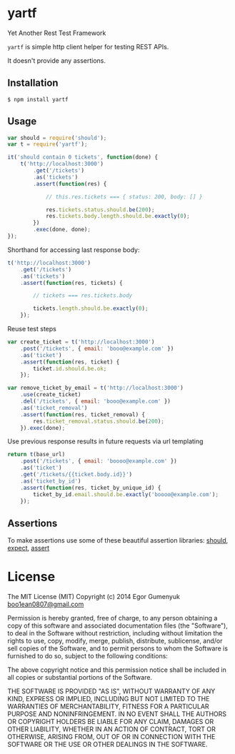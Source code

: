 # yartf

Yet Another Rest Test Framework   
    
`yartf` is simple http client helper for testing REST APIs.
    
It doesn't provide any assertions.

## Installation

    $ npm install yartf

## Usage

```javascript
var should = require('should');
var t = require('yartf');

it('should contain 0 tickets', function(done) {
	t('http://localhost:3000')
		.get('/tickets')
		.as('tickets')
		.assert(function(res) {

			// this.res.tickets === { status: 200, body: [] }

			res.tickets.status.should.be(200);
			res.tickets.body.length.should.be.exactly(0);
		})
		.exec(done, done);
});
```

Shorthand for accessing last response body:

```javascript
t('http://localhost:3000')
	.get('/tickets')
	.as('tickets')
	.assert(function(res, tickets) {

		// tickets === res.tickets.body

		tickets.length.should.be.exactly(0);
	});
```

Reuse test steps

```javascript
var create_ticket = t('http://localhost:3000')
	.post('/tickets', { email: 'booo@example.com' })
	.as('ticket')
	.assert(function(res, ticket) {
		ticket.id.should.be.ok;
	});

var remove_ticket_by_email = t('http://localhost:3000')
	.use(create_ticket)
	.del('/tickets', { email: 'booo@example.com' })
	.as('ticket_removal')
	.assert(function(res, ticket_removal) {
		res.ticket_removal.status.should.be(200);
	}).exec(done);
```

Use previous response results in future requests via url templating

```javascript
return t(base_url)
	.post('/tickets', { email: 'boooo@example.com' })
	.as('ticket')
	.get('/tickets/{{ticket.body.id}}')
	.as('ticket_by_id')
	.assert(function(res, ticket_by_unique_id) {
		ticket_by_id.email.should.be.exactly('boooo@example.com');
	});
```

## Assertions

To make assertions use some of these beautiful assertion libraries: [should](https://www.npmjs.org/package/should), [expect](https://www.npmjs.org/package/expect), [assert](https://www.npmjs.org/package/assert)

# License

The MIT License (MIT)
Copyright (c) 2014 Egor Gumenyuk <boo1ean0807@gmail.com>

Permission is hereby granted, free of charge, to any person obtaining a copy
of this software and associated documentation files (the "Software"), to deal
in the Software without restriction, including without limitation the rights
to use, copy, modify, merge, publish, distribute, sublicense, and/or sell
copies of the Software, and to permit persons to whom the Software is
furnished to do so, subject to the following conditions:

The above copyright notice and this permission notice shall be included in all
copies or substantial portions of the Software.

THE SOFTWARE IS PROVIDED "AS IS", WITHOUT WARRANTY OF ANY KIND,
EXPRESS OR IMPLIED, INCLUDING BUT NOT LIMITED TO THE WARRANTIES OF
MERCHANTABILITY, FITNESS FOR A PARTICULAR PURPOSE AND NONINFRINGEMENT.
IN NO EVENT SHALL THE AUTHORS OR COPYRIGHT HOLDERS BE LIABLE FOR ANY CLAIM,
DAMAGES OR OTHER LIABILITY, WHETHER IN AN ACTION OF CONTRACT, TORT OR
OTHERWISE, ARISING FROM, OUT OF OR IN CONNECTION WITH THE SOFTWARE OR THE USE
OR OTHER DEALINGS IN THE SOFTWARE.
